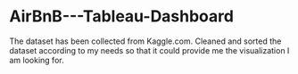# AirBnB---Tableau-Dashboard
The dataset has been collected from Kaggle.com. Cleaned and sorted the dataset according to my needs so that it could provide me the visualization I am looking for. 
